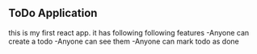 ## ToDo Application
this is my first react app. it has following following features 
-Anyone can create a todo
-Anyone can see them
-Anyone can mark todo as done
